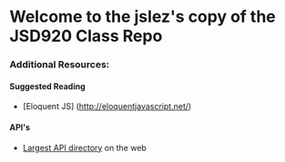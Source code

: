 # Welcome to the jslez's copy of the JSD920 Class Repo

### Additional Resources:

#### Suggested Reading
 * [Eloquent JS] (http://eloquentjavascript.net/)

#### API's
 * [Largest API directory](http://www.programmableweb.com/category/translation/apis?category=20254) on the web
